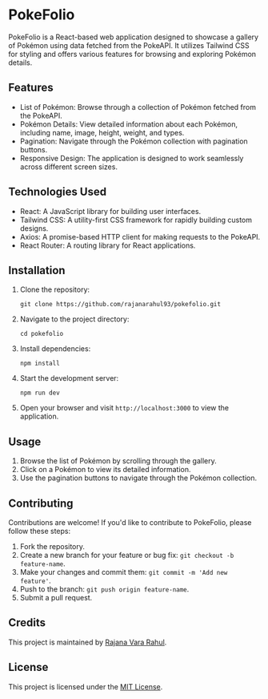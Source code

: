 # PokeFolio

PokeFolio is a React-based web application designed to showcase a gallery of Pokémon using data fetched from the PokeAPI. It utilizes Tailwind CSS for styling and offers various features for browsing and exploring Pokémon details.

## Features

- List of Pokémon: Browse through a collection of Pokémon fetched from the PokeAPI.
- Pokémon Details: View detailed information about each Pokémon, including name, image, height, weight, and types.
- Pagination: Navigate through the Pokémon collection with pagination buttons.
- Responsive Design: The application is designed to work seamlessly across different screen sizes.

## Technologies Used

- React: A JavaScript library for building user interfaces.
- Tailwind CSS: A utility-first CSS framework for rapidly building custom designs.
- Axios: A promise-based HTTP client for making requests to the PokeAPI.
- React Router: A routing library for React applications.

## Installation

1. Clone the repository:

   ```
   git clone https://github.com/rajanarahul93/pokefolio.git
   ```

2. Navigate to the project directory:

   ```
   cd pokefolio
   ```

3. Install dependencies:

   ```
   npm install
   ```

4. Start the development server:

   ```
   npm run dev
   ```

5. Open your browser and visit `http://localhost:3000` to view the application.

## Usage

1. Browse the list of Pokémon by scrolling through the gallery.
2. Click on a Pokémon to view its detailed information.
3. Use the pagination buttons to navigate through the Pokémon collection.

## Contributing

Contributions are welcome! If you'd like to contribute to PokeFolio, please follow these steps:

1. Fork the repository.
2. Create a new branch for your feature or bug fix: `git checkout -b feature-name`.
3. Make your changes and commit them: `git commit -m 'Add new feature'`.
4. Push to the branch: `git push origin feature-name`.
5. Submit a pull request.

## Credits

This project is maintained by [Rajana Vara Rahul](https://github.com/rajanarahul93).

## License

This project is licensed under the [MIT License](LICENSE).
```